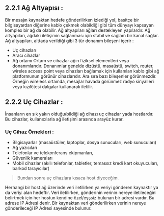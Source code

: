 ## 2.2.1 Ağ Altyapısı : 
Bir mesajın kaynaktan hedefe gönderilirken izlediği yol, basitçe bir bilgisayardan diğerine kablo çekmek olabildiği gibi tüm dünyayı kapsayan komplex bir ağ da olabilir. Ağ altyapıları ağları destekleyen yapılardır. Ağ altyapıları, ağdaki iletişimin sağlanması için stabil ve sağlam bir kanal sağlar. Ağ altyapıları, alttada verildiği gibi 3 tür donanım bileşeni içerir : 
* Uç cihazları
* Aracı cihazlar
* Ağ ortamı
Ortam ve cihazlar ağın fiziksel elementleri veya donanımlarıdır. Donanımlar genelde dizüstü, masaüstü, switch, router, wireles access point veya cihazları bağlamak için kullanılan kablo gibi ağ platformunun görünür cihazlarıdır. Ara sıra bazı bileşenler görünmezdir. Örneğin wireless ortamda, mesajlar havada görünmez radyo sinyalleri veya kızılötesi dalgalar kullanarak iletilir.

## 2.2.2 Uç Cihazlar : 
İnsanların en sık yakın olduğu/bildiği ağ cihazı uç cihazlar yada hostlardır. Bu cihazlar, kullanıcılarla ağ iletişimi arasında arayüz kurar.
### Uç Cihaz Örnekleri :
* Bilgisayarlar (masaüstüler, laptoplar, dosya sunucuları, web sunucuları)
* Ağ yazıcıları
* Telefonlar ve telekonferans ekipmanları, 
* Güvenlik kameraları
* Mobil cihazlar (akıllı telefonlar, tabletler, temassız kredi kart okuyucuları, barkod tarayıcılar)
> Bundan sonra uç cihazlara kısaca host diyeceğim.

Herhangi bir host ağ üzerinde veri	iletilirken ya veriyi gönderen kaynaktır ya da veriyi alan hedeftir. Veri iletilirken, gönderinin verinin nereye iletileceğini belirtmek için her hostun kendine özel/eşşsiz bulunan bir adresi vardır. Bu adrese IP Adresi denir. Bir kaynaktan veri gönderilirken verinin nereye gönderileceği IP Adresi sayesinde bulunur.